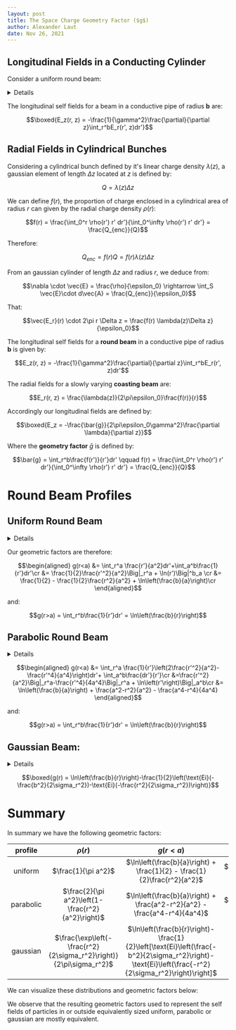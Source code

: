 ```yaml
---
layout: post
title: The Space Charge Geometry Factor ($g$)
author: Alexander Laut
date: Nov 26, 2021
---
```


## Longitudinal Fields in a Conducting Cylinder

Consider a uniform round beam:

<details>
  
<!-- ![Field Schematic of Coasting Beam](./figs/amperian_surface.drawio.svg) -->

From ampere's law:

$$\nabla \times \vec{E} = -\frac{\partial B}{\partial t} \to \oint \vec{E}\cdot d\vec{l} = -\frac{\partial}{\partial t}\iint_S\vec{B}\cdot d\vec{A}$$

and by defining the following integration path/surface through a round charge distribution:

$$\begin{aligned}
\oint \vec{E}\cdot d\vec{l} = E_z(r,z)\Delta z + \int_r^bE_r(r', z+\Delta z)dr'-E_z(b, z)\Delta z -\int_r^bE_r(r', z)dr'
\end{aligned}$$

and:

$$\begin{aligned}
-\frac{\partial}{\partial t}\iint_S\vec{B}\cdot d\vec{A} = -\Delta z \frac{\partial}{\partial t}\int_r^bB_{\theta}(r', z)
\end{aligned}$$
Using:

$$E_r(r', z+\Delta z)-E_r(r', z) = \frac{\partial E_r(r', z)}{\partial z}\Delta z$$

Since $dz = -vdt$:

$$\begin{aligned}
E_z(r,z)-E_z(b,z)&= -\int_r^b\left[\frac{\partial E_r(r', z)}{\partial z}+\frac{\partial B_{\theta}(r', z)}{\partial t}\right]dr'\cr
&=-\frac{\partial}{\partial z}\int_r^b[E_r(r',z)-vB_{\theta}(r',z)]dr'\cr
&=-\frac{\partial}{\partial z}\int_r^b[E_r(r',z)-\beta^2E_r(r',z)]dr'
\end{aligned}$$

Therefore:

$$E_z(r,z) = E_z(b,z)-(1-\beta^2)\frac{\partial}{\partial z}\int_r^bE_r(r',z)dr'$$

</details>

The longitudinal self fields  for a beam in a conductive pipe of radius __b__ are:

$$\boxed{E_z(r, z) = -\frac{1}{\gamma^2}\frac{\partial}{\partial z}\int_r^bE_r(r', z)dr'}$$

## Radial Fields in Cylindrical Bunches

Considering a cylindrical bunch defined by it's linear charge density $\lambda(z)$, a gaussian element of length $\Delta z$ located at $z$ is defined by:

$$Q = \lambda(z) \Delta z$$

<!-- ![Integration Surfaces to Compute Radial Fields in Cylindrical Beam](./figs/gaussian_cylindrical_bunch.drawio.svg) -->

We can define $f(r)$, the proportion of charge enclosed in a cylindrical area of radius $r$ can given by the radial charge density $\rho(r)$:

$$f(r) =  \frac{\int_0^r \rho(r') r' dr'}{\int_0^\infty \rho(r') r' dr'} = \frac{Q_{enc}}{Q}$$

Therefore:

$$Q_{enc} = f(r) Q = f(r)\lambda(z) \Delta z$$

From an gaussian cylinder of length $\Delta z$ and radius $r$, we deduce from:

$$\nabla \cdot \vec{E} = \frac{\rho}{\epsilon_0} \rightarrow \int_S \vec{E}\cdot d\vec{A} = \frac{Q_{enc}}{\epsilon_0}$$

That:

$$\vec{E_r}(r) \cdot 2\pi r \Delta z = \frac{f(r) \lambda(z)\Delta z}{\epsilon_0}$$

The longitudinal self fields for a __round beam__ in a conductive pipe of radius __b__ is given by:

$$E_z(r, z) = -\frac{1}{\gamma^2}\frac{\partial}{\partial z}\int_r^bE_r(r', z)dr'$$

The radial fields for a slowly varying __coasting beam__ are:

$$E_r(r, z) = \frac{\lambda(z)}{2\pi\epsilon_0}\frac{f(r)}{r}$$

Accordingly our longitudinal fields are defined by:

$$\boxed{E_z = -\frac{\bar{g}}{2\pi\epsilon_0\gamma^2}\frac{\partial \lambda}{\partial z}}$$

Where the __geometry factor__ $\bar{g}$ is defined by:

$$\bar{g} = \int_r^b\frac{f(r')}{r'}dr' \qquad f(r) =  \frac{\int_0^r \rho(r') r' dr'}{\int_0^\infty \rho(r') r' dr'} = \frac{Q_{enc}}{Q}$$

# Round Beam Profiles

## Uniform Round Beam

<details>

A uniform charge distribution in a cylindrical beam is defined by constant surface charge density:

$$\rho(r) = \sigma = \frac{Q}{\pi a^2}$$

For $r < a$:

$$f(r) = \frac{r^2}{a^2}$$

$$E_r(r, z) = \frac{\lambda(z)}{2\pi\epsilon_0}\frac{r}{a^2}$$

For $r > a$:

$$f(r) = 1$$

$$E_r(r, z)=\frac{\lambda(z)}{2\pi\epsilon_0}\frac{1}{r}$$

</details>

Our geometric factors are therefore:

$$\begin{aligned}
g(r<a) &= \int_r^a \frac{r'}{a^2}dr'+\int_a^b\frac{1}{r'}dr'\cr
&= \frac{1}{2}\frac{r'^2}{a^2}\Big|_r^a + \ln(r')\Big|^b_a \cr
&=  \frac{1}{2} - \frac{1}{2}\frac{r^2}{a^2} + \ln\left(\frac{b}{a}\right)\cr
\end{aligned}$$

and:

$$g(r>a) = \int_r^b\frac{1}{r'}dr' = \ln\left(\frac{b}{r}\right)$$

## Parabolic Round Beam

<details>
  
We can define a radial parabolic charge distribution of width $a$ with the following:

$$\rho(r) = \frac{2Q}{\pi a^2}\left(1-\frac{r^2}{a^2}\right)$$

Accordingly:

$$Q = \int_0^a \rho(r) r dr d\theta$$

We can then define our relative enclosed charge $f(r)$.

For r < a:

$$\begin{aligned}
f(r) &= \frac{2\pi}{Q}\int_0^r\rho(r')r'dr' \cr
&= \frac{4}{a^2}\int_0^rr'(1-\frac{r'^2}{a^2})dr'\cr
&= \frac{4}{a^2}\left(\frac{r'^2}{2}\Big|_0^r -\frac{r'^4}{4a^2}\Big|_0^r\right)\cr
&= \frac{4}{a^2}\left(\frac{r^2}{2}-\frac{r^4}{4a^2}\right)\cr
&= 2\frac{r^2}{a^2}-\frac{r^4}{a^4}
\end{aligned}$$

For r > a:

$$f(r) = 1$$

Therefore our geometric factor is defined by:

</details>

$$\begin{aligned}
g(r<a) &= \int_r^a \frac{1}{r'}\left(2\frac{r'^2}{a^2}-\frac{r'^4}{a^4}\right)dr'+ \int_a^b\frac{dr'}{r'}\cr
&=\frac{r'^2}{a^2}\Big|_r^a-\frac{r'^4}{4a^4}\Big|_r^a + \ln\left(r'\right)\Big|_a^b\cr
&= \ln\left(\frac{b}{a}\right) + \frac{a^2-r^2}{a^2} - \frac{a^4-r^4}{4a^4}
\end{aligned}$$

and:

$$g(r>a) = \int_r^b\frac{1}{r'}dr' = \ln\left(\frac{b}{r}\right)$$

## Gaussian Beam:

<details>

Given a radial charge distribution is defined by:

$$\rho(r) = \frac{Q}{\sigma_r^2(\sqrt{2\pi})^2}\exp\left(-\frac{r^2}{2\sigma_r^2}\right)$$

Therefore our form factor $f(r)$:

$$f(r) = \frac{\int_0^r\rho(r')r'dr}{\int_0^\infty \rho(r')r'dr} = \frac{1}{2\pi}\int_0^r r'\exp\left(-\frac{r'^2}{2\sigma_r^2}\right)dr' = 1-\exp\left(-\frac{r^2}{2\sigma_r^2}\right)$$

Therefore:

$$\begin{aligned}
g(r) &= \int_r^b\frac{1}{r'}\left(1-\exp\left(-\frac{r'^2}{2\sigma_r^2}\right)\right)dr'\cr
&=\int_r^b\frac{dr'}{r'} -\int_r^b\frac{1}{r'}\exp\left(-\frac{r^2}{2\sigma_r^2}\right)dr'\cr
&= \ln(r')\Big|_r^b -\frac{1}{2}\text{Ei}\left(-\frac{r'^2}{2\sigma_r^2}\right)\Big|_r^b\cr
&= \ln\left(\frac{b}{r}\right)-\frac{1}{2}\left(\text{Ei}(-\frac{b^2}{2\sigma_r^2})-\text{Ei}(-\frac{r^2}{2\sigma_r^2})\right)
\end{aligned}$$

Where the exponential integral $\text{Ei}$ is defined by:

$$\text{Ei}(x) = \int_{-\infty}^x \frac{e^t}{t}dt$$

Our maximum value occurs at:

$$g(0) = \frac{1}{2}\left(\ln\left(\frac{b^2}{2\sigma_r^2}\right)+\Gamma(0, \frac{b^2}{2\sigma_r^2}+\gamma\right)$$

Where:

$$\Gamma(a, x) = \frac{1}{\Gamma(a)}\int_0^xt^{a-1}e^{-t}dt$$

and:

$$\gamma = \lim_{n\to\infty}\left(-\ln n +\sum_{k=1}^n\frac{1}{k}\right) \approx 0.57721$$

</details>
  
$$\boxed{g(r) = \ln\left(\frac{b}{r}\right)-\frac{1}{2}\left(\text{Ei}(-\frac{b^2}{2\sigma_r^2})-\text{Ei}(-\frac{r^2}{2\sigma_r^2})\right)}$$
  
# Summary

In summary we have the following geometric factors:

| profile   | $\rho(r)$| $g(r <a)$| $g(r > a)$ | $g(r=0)$ |
| :-: | :-:| :-: | :-: | :-: |
| uniform   | $\frac{1}{\pi a^2}$ | $\ln\left(\frac{b}{a}\right) + \frac{1}{2} - \frac{1}{2}\frac{r^2}{a^2}$ | $\ln\left(\frac{b}{r}\right)$ | $\ln\left(\frac{b}{a}\right) + \frac{1}{2}$|
| parabolic | $\frac{2}{\pi a^2}\left(1-\frac{r^2}{a^2}\right)$ | $\ln\left(\frac{b}{a}\right) + \frac{a^2-r^2}{a^2} - \frac{a^4-r^4}{4a^4}$ | $\ln\left(\frac{b}{r}\right)$ | $\ln\left(\frac{b}{a}\right) + \frac{3}{4}$ |
| gaussian  | $\frac{\exp\left(-\frac{r^2}{2\sigma_r^2}\right)}{2\pi\sigma_r^2}$ | $\ln\left(\frac{b}{r}\right)-\frac{1}{2}\left[\text{Ei}\left(\frac{-b^2}{2\sigma_r^2}\right)-\text{Ei}\left(\frac{-r^2}{2\sigma_r^2}\right)\right]$ | --- | $\frac{1}{2}\left(\ln\left(\frac{b^2}{2\sigma_r^2}\right)+\Gamma(0, \frac{b^2}{2\sigma_r^2}+\gamma\right)$ |

We can visualize these distributions and geometric factors below:

<!-- ![Charge Profiles with Subsequent Geometric Factors](./figs/geometric_factors.svg) -->

We observe that the resulting geometric factors used to represent the self fields of particles in or outside equivalently sized uniform, parabolic or gaussian are mostly equivalent.
